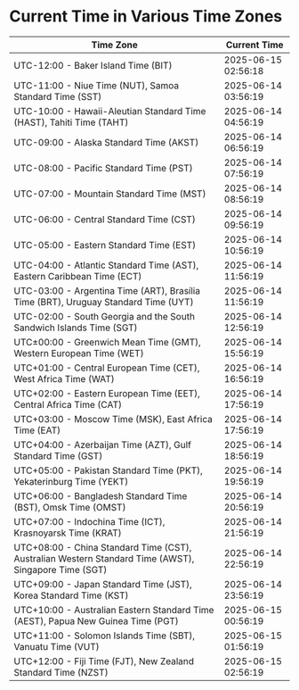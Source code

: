 # Current Time in Various Time Zones

| Time Zone | Current Time |
|-----------|--------------|
| UTC-12:00 - Baker Island Time (BIT) | 2025-06-15 02:56:18 |
| UTC-11:00 - Niue Time (NUT), Samoa Standard Time (SST) | 2025-06-14 03:56:19 |
| UTC-10:00 - Hawaii-Aleutian Standard Time (HAST), Tahiti Time (TAHT) | 2025-06-14 04:56:19 |
| UTC-09:00 - Alaska Standard Time (AKST) | 2025-06-14 06:56:19 |
| UTC-08:00 - Pacific Standard Time (PST) | 2025-06-14 07:56:19 |
| UTC-07:00 - Mountain Standard Time (MST) | 2025-06-14 08:56:19 |
| UTC-06:00 - Central Standard Time (CST) | 2025-06-14 09:56:19 |
| UTC-05:00 - Eastern Standard Time (EST) | 2025-06-14 10:56:19 |
| UTC-04:00 - Atlantic Standard Time (AST), Eastern Caribbean Time (ECT) | 2025-06-14 11:56:19 |
| UTC-03:00 - Argentina Time (ART), Brasília Time (BRT), Uruguay Standard Time (UYT) | 2025-06-14 11:56:19 |
| UTC-02:00 - South Georgia and the South Sandwich Islands Time (SGT) | 2025-06-14 12:56:19 |
| UTC±00:00 - Greenwich Mean Time (GMT), Western European Time (WET) | 2025-06-14 15:56:19 |
| UTC+01:00 - Central European Time (CET), West Africa Time (WAT) | 2025-06-14 16:56:19 |
| UTC+02:00 - Eastern European Time (EET), Central Africa Time (CAT) | 2025-06-14 17:56:19 |
| UTC+03:00 - Moscow Time (MSK), East Africa Time (EAT) | 2025-06-14 17:56:19 |
| UTC+04:00 - Azerbaijan Time (AZT), Gulf Standard Time (GST) | 2025-06-14 18:56:19 |
| UTC+05:00 - Pakistan Standard Time (PKT), Yekaterinburg Time (YEKT) | 2025-06-14 19:56:19 |
| UTC+06:00 - Bangladesh Standard Time (BST), Omsk Time (OMST) | 2025-06-14 20:56:19 |
| UTC+07:00 - Indochina Time (ICT), Krasnoyarsk Time (KRAT) | 2025-06-14 21:56:19 |
| UTC+08:00 - China Standard Time (CST), Australian Western Standard Time (AWST), Singapore Time (SGT) | 2025-06-14 22:56:19 |
| UTC+09:00 - Japan Standard Time (JST), Korea Standard Time (KST) | 2025-06-14 23:56:19 |
| UTC+10:00 - Australian Eastern Standard Time (AEST), Papua New Guinea Time (PGT) | 2025-06-15 00:56:19 |
| UTC+11:00 - Solomon Islands Time (SBT), Vanuatu Time (VUT) | 2025-06-15 01:56:19 |
| UTC+12:00 - Fiji Time (FJT), New Zealand Standard Time (NZST) | 2025-06-15 02:56:19 |
